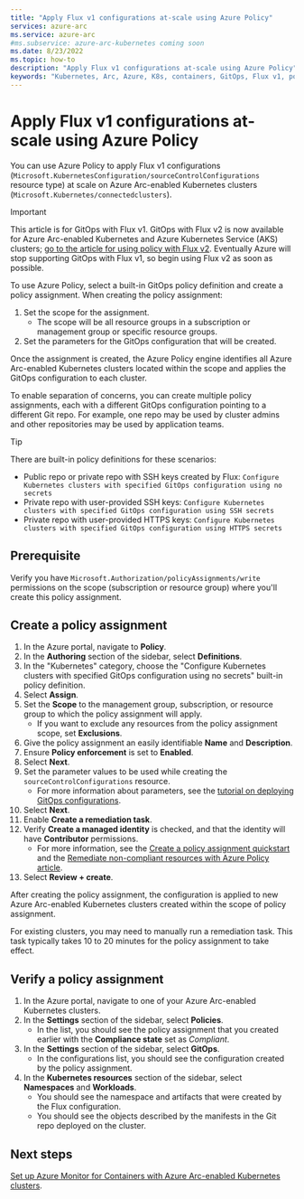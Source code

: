 ```yaml
---
title: "Apply Flux v1 configurations at-scale using Azure Policy"
services: azure-arc
ms.service: azure-arc
#ms.subservice: azure-arc-kubernetes coming soon
ms.date: 8/23/2022
ms.topic: how-to
description: "Apply Flux v1 configurations at-scale using Azure Policy"
keywords: "Kubernetes, Arc, Azure, K8s, containers, GitOps, Flux v1, policy"
---
```


# Apply Flux v1 configurations at-scale using Azure Policy

You can use Azure Policy to apply Flux v1 configurations (`Microsoft.KubernetesConfiguration/sourceControlConfigurations` resource type) at scale on Azure Arc-enabled Kubernetes clusters (`Microsoft.Kubernetes/connectedclusters`).

> [!IMPORTANT]
> This article is for GitOps with Flux v1.  GitOps with Flux v2 is now available for Azure Arc-enabled Kubernetes and Azure Kubernetes Service (AKS) clusters; [go to the article for using policy with Flux v2](./use-azure-policy-flux-2.md). Eventually Azure will stop supporting GitOps with Flux v1, so begin using Flux v2 as soon as possible.

To use Azure Policy, select a built-in GitOps policy definition and create a policy assignment. When creating the policy assignment:
1. Set the scope for the assignment.
    * The scope will be all resource groups in a subscription or management group or specific resource groups.
2. Set the parameters for the GitOps configuration that will be created. 

Once the assignment is created, the Azure Policy engine identifies all Azure Arc-enabled Kubernetes clusters located within the scope and applies the GitOps configuration to each cluster.

To enable separation of concerns, you can create multiple policy assignments, each with a different GitOps configuration pointing to a different Git repo. For example, one repo may be used by cluster admins and other repositories may be used by application teams.

> [!TIP]
> There are built-in policy definitions for these scenarios:
> * Public repo or private repo with SSH keys created by Flux: `Configure Kubernetes clusters with specified GitOps configuration using no secrets`
> * Private repo with user-provided SSH keys: `Configure Kubernetes clusters with specified GitOps configuration using SSH secrets`
> * Private repo with user-provided HTTPS keys: `Configure Kubernetes clusters with specified GitOps configuration using HTTPS secrets`

## Prerequisite

Verify you have `Microsoft.Authorization/policyAssignments/write` permissions on the scope (subscription or resource group) where you'll create this policy assignment.

## Create a policy assignment

1. In the Azure portal, navigate to **Policy**.
1. In the **Authoring** section of the sidebar, select **Definitions**.
1. In the "Kubernetes" category, choose the "Configure Kubernetes clusters with specified GitOps configuration using no secrets" built-in policy definition. 
1. Select **Assign**.
1. Set the **Scope** to the management group, subscription, or resource group to which the policy assignment will apply.
    * If you want to exclude any resources from the policy assignment scope, set **Exclusions**.
1. Give the policy assignment an easily identifiable **Name** and **Description**.
1. Ensure **Policy enforcement** is set to **Enabled**.
1. Select **Next**.
1. Set the parameter values to be used while creating the `sourceControlConfigurations` resource.
    * For more information about parameters, see the [tutorial on deploying GitOps configurations](./tutorial-use-gitops-connected-cluster.md).
1. Select **Next**.
1. Enable **Create a remediation task**.
1. Verify **Create a managed identity** is checked, and that the identity will have **Contributor** permissions. 
    * For more information, see the [Create a policy assignment quickstart](../../governance/policy/assign-policy-portal.md) and the [Remediate non-compliant resources with Azure Policy article](../../governance/policy/how-to/remediate-resources.md).
1. Select **Review + create**.

After creating the policy assignment, the configuration is applied to new Azure Arc-enabled Kubernetes clusters created within the scope of policy assignment.

For existing clusters, you may need to manually run a remediation task. This task typically takes 10 to 20 minutes for the policy assignment to take effect.

## Verify a policy assignment

1. In the Azure portal, navigate to one of your Azure Arc-enabled Kubernetes clusters.
1. In the **Settings** section of the sidebar, select **Policies**. 
    * In the list, you should see the policy assignment that you created earlier with the **Compliance state** set as *Compliant*.
1. In the **Settings** section of the sidebar, select **GitOps**.
    * In the configurations list, you should see the configuration created by the policy assignment.
1. In the **Kubernetes resources** section of the sidebar, select **Namespaces** and **Workloads**.
    * You should see the namespace and artifacts that were created by the Flux configuration.
    * You should see the objects described by the manifests in the Git repo deployed on the cluster.

## Next steps

[Set up Azure Monitor for Containers with Azure Arc-enabled Kubernetes clusters](../../azure-monitor/containers/container-insights-enable-arc-enabled-clusters.md).
